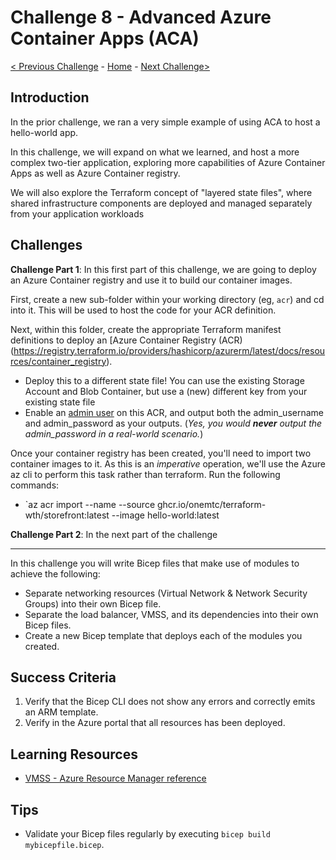 # Challenge 8 - Advanced Azure Container Apps (ACA)

[< Previous Challenge](./Terraform-Challenge-07.md) - [Home](../README.md) - [Next Challenge>](./Terraform-Challenge-09.md)

## Introduction
In the prior challenge, we ran a very simple example of using ACA to host a hello-world app.

In this challenge, we will expand on what we learned, and host a more complex two-tier application, exploring more capabilities of Azure Container Apps as well as Azure Container registry.

We will also explore the Terraform concept of "layered state files", where shared infrastructure components are deployed and managed separately from your application workloads


## Challenges

**Challenge Part 1**:  In this first part of this challenge, we are going to deploy an Azure Container registry and use it to build our container images.

First, create a new sub-folder within your working directory (eg, `acr`) and cd into it.  This will be used to host the code for your ACR definition.

Next, within this folder, create the appropriate Terraform manifest definitions to deploy an [Azure Container Registry (ACR)(https://registry.terraform.io/providers/hashicorp/azurerm/latest/docs/resources/container_registry).
+ Deploy this to a different state file!  You can use the existing Storage Account and Blob Container, but use a (new) different key from your existing state file
+ Enable an [admin user](https://registry.terraform.io/providers/hashicorp/azurerm/latest/docs/resources/container_registry#admin_enabled) on this ACR, and output both the admin_username and admin_password as your outputs.  (_Yes, you would **never** output the admin_password in a real-world scenario._)

Once your container registry has been created, you'll need to import two container images to it.  As this is an _imperative_ operation, we'll use the Azure az cli to perform this task rather than terraform.  Run the following commands:
+ `az acr import --name <your registry name> --source ghcr.io/onemtc/terraform-wth/storefront:latest --image hello-world:latest


**Challenge Part 2**:  In the next part of the challenge

---------------------------------------------------------------------------------------------------------------
In this challenge you will write Bicep files that make use of modules to achieve the following:

- Separate networking resources (Virtual Network & Network Security Groups) into their own Bicep file.
- Separate the load balancer, VMSS, and its dependencies into their own Bicep files.
- Create a new Bicep template that deploys each of the modules you created.

## Success Criteria

1. Verify that the Bicep CLI does not show any errors and correctly emits an ARM template.
1. Verify in the Azure portal that all resources has been deployed.

## Learning Resources

- [VMSS - Azure Resource Manager reference](https://docs.microsoft.com/en-us/azure/templates/microsoft.compute/virtualmachinescalesets?tabs=json)

## Tips

- Validate your Bicep files regularly by executing `bicep build mybicepfile.bicep`.

